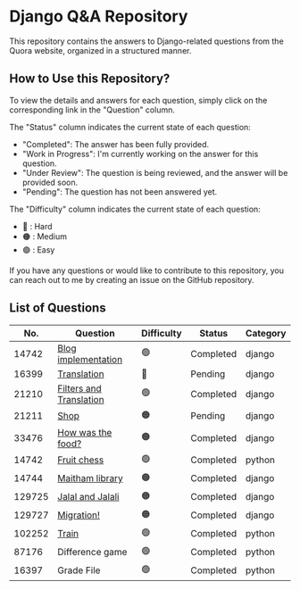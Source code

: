 # Django Q&A Repository

This repository contains the answers to Django-related questions from the Quora website, organized in a structured manner.



## How to Use this Repository?

To view the details and answers for each question, simply click on the corresponding link in the "Question" column.

The "Status" column indicates the current state of each question:
- "Completed": The answer has been fully provided.
- "Work in Progress": I'm currently working on the answer for this question.
- "Under Review": The question is being reviewed, and the answer will be provided soon.
- "Pending": The question has not been answered yet.

The "Difficulty" column indicates the current state of each question:
- 🔴 : Hard
- 🟠 : Medium
- 🟢 : Easy

If you have any questions or would like to contribute to this repository, you can reach out to me by creating an issue on the GitHub repository.

## List of Questions

| No. | Question | Difficulty | Status | Category |
| --- | --- | --- | --- | --- |
| 14742 |  [Blog implementation](questions/14742/hints.md) | 🟢 | Completed | django |
| 16399 |  [Translation](questions/16399/hints.md) | 🔴 | Pending| django |
| 21210 |  [Filters and Translation](questions/21210/hints.md) | 🟢 | Completed | django |
| 21211 |  [Shop](questions/21211/hints.md) | 🟠 |  Pending | django |
| 33476 |  [How was the food?](questions/33476/hints.md) | 🟠 | Completed | django |
| 14742 |  [Fruit chess](questions/60134/hints.md) | 🟢 | Completed | python |
| 14744 |  [Maitham library](questions/14744/hints.md) | 🟠 | Completed | django |
| 129725 |  [Jalal and Jalali](questions/129725/hints.md) | 🟠 | Completed | django |
| 129727 |  [Migration!](questions/129727/hints.md) | 🟠 | Completed | django |
| 102252 |  [Train](questions/102252/hints.md) | 🟢 | Completed | python |
| 87176 | Difference game| 🟢 | Completed | python |
| 16397 | Grade File| 🟢 | Completed | python |





